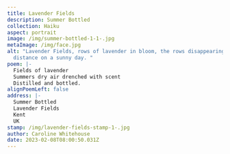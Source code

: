 ```yaml
---
title: Lavender Fields
description: Summer Bottled
collection: Haiku
aspect: portrait
image: /img/summer-bottled-1-1-.jpg
metaImage: /img/face.jpg
alt: "Lavender Fields, rows of lavender in bloom, the rows disappearing into the
  distance on a sunny day. "
poem: |-
  Fields of lavender 
  Summers dry air drenched with scent
  Distilled and bottled.
alignPoemLeft: false
address: |-
  Summer Bottled
  Lavender Fields
  Kent 
  UK
stamp: /img/lavender-fields-stamp-1-.jpg
author: Caroline Whitehouse
date: 2023-02-08T08:00:50.031Z
---
```

